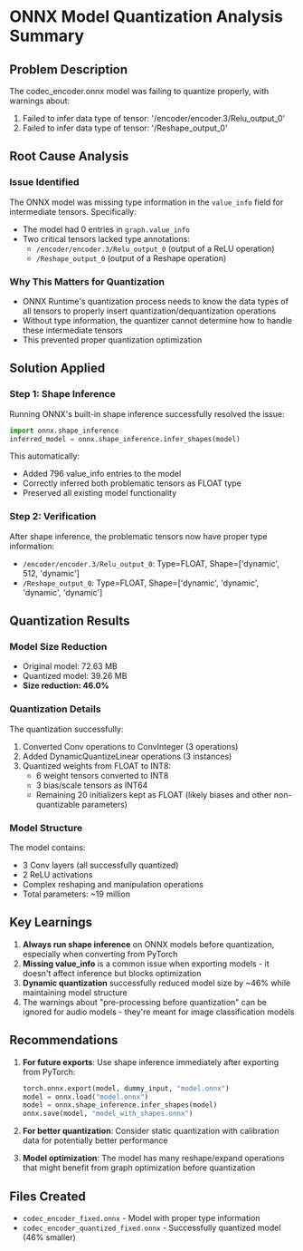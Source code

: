 # ONNX Model Quantization Analysis Summary

## Problem Description
The codec_encoder.onnx model was failing to quantize properly, with warnings about:
1. Failed to infer data type of tensor: '/encoder/encoder.3/Relu_output_0'
2. Failed to infer data type of tensor: '/Reshape_output_0'

## Root Cause Analysis

### Issue Identified
The ONNX model was missing type information in the `value_info` field for intermediate tensors. Specifically:
- The model had 0 entries in `graph.value_info`
- Two critical tensors lacked type annotations:
  - `/encoder/encoder.3/Relu_output_0` (output of a ReLU operation)
  - `/Reshape_output_0` (output of a Reshape operation)

### Why This Matters for Quantization
- ONNX Runtime's quantization process needs to know the data types of all tensors to properly insert quantization/dequantization operations
- Without type information, the quantizer cannot determine how to handle these intermediate tensors
- This prevented proper quantization optimization

## Solution Applied

### Step 1: Shape Inference
Running ONNX's built-in shape inference successfully resolved the issue:
```python
import onnx.shape_inference
inferred_model = onnx.shape_inference.infer_shapes(model)
```

This automatically:
- Added 796 value_info entries to the model
- Correctly inferred both problematic tensors as FLOAT type
- Preserved all existing model functionality

### Step 2: Verification
After shape inference, the problematic tensors now have proper type information:
- `/encoder/encoder.3/Relu_output_0`: Type=FLOAT, Shape=['dynamic', 512, 'dynamic']
- `/Reshape_output_0`: Type=FLOAT, Shape=['dynamic', 'dynamic', 'dynamic', 'dynamic']

## Quantization Results

### Model Size Reduction
- Original model: 72.63 MB
- Quantized model: 39.26 MB
- **Size reduction: 46.0%**

### Quantization Details
The quantization successfully:
1. Converted Conv operations to ConvInteger (3 operations)
2. Added DynamicQuantizeLinear operations (3 instances)
3. Quantized weights from FLOAT to INT8:
   - 6 weight tensors converted to INT8
   - 3 bias/scale tensors as INT64
   - Remaining 20 initializers kept as FLOAT (likely biases and other non-quantizable parameters)

### Model Structure
The model contains:
- 3 Conv layers (all successfully quantized)
- 2 ReLU activations
- Complex reshaping and manipulation operations
- Total parameters: ~19 million

## Key Learnings

1. **Always run shape inference** on ONNX models before quantization, especially when converting from PyTorch
2. **Missing value_info** is a common issue when exporting models - it doesn't affect inference but blocks optimization
3. **Dynamic quantization** successfully reduced model size by ~46% while maintaining model structure
4. The warnings about "pre-processing before quantization" can be ignored for audio models - they're meant for image classification models

## Recommendations

1. **For future exports**: Use shape inference immediately after exporting from PyTorch:
   ```python
   torch.onnx.export(model, dummy_input, "model.onnx")
   model = onnx.load("model.onnx")
   model = onnx.shape_inference.infer_shapes(model)
   onnx.save(model, "model_with_shapes.onnx")
   ```

2. **For better quantization**: Consider static quantization with calibration data for potentially better performance

3. **Model optimization**: The model has many reshape/expand operations that might benefit from graph optimization before quantization

## Files Created
- `codec_encoder_fixed.onnx` - Model with proper type information
- `codec_encoder_quantized_fixed.onnx` - Successfully quantized model (46% smaller)
